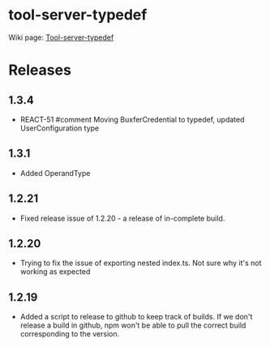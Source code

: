 # tool-server-typedef

Wiki page: [Tool-server-typedef](https://hoangknguyen.atlassian.net/wiki/spaces/LEAR/pages/669351968/tool-server-typedef+-+Sharing+Types+for+Front-end+and+Back-end+Projects) 

# Releases

## 1.3.4

- REACT-51 #comment Moving BuxferCredential to typedef, updated UserConfiguration type  

## 1.3.1

- Added OperandType

## 1.2.21

- Fixed release issue of 1.2.20 - a release of in-complete build.

## 1.2.20

- Trying to fix the issue of exporting nested index.ts. Not sure why it's not working as expected

## 1.2.19

- Added a script to release to github to keep track of builds. If we don't release a build in github, npm won't be able to pull the correct build corresponding to the version.

